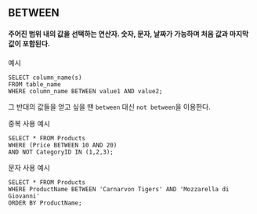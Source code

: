 ## BETWEEN

#### 주어진 범위 내의 값을 선택하는 연산자. 숫자, 문자, 날짜가 가능하며 처음 값과 마지막 값이 포함된다.

예시<br/>
```
SELECT column_name(s)
FROM table_name
WHERE column_name BETWEEN value1 AND value2;
```

그 반대의 값들을 얻고 싶을 땐 `between` 대신 `not between`을 이용한다.

중복 사용 예시<br/>
```
SELECT * FROM Products
WHERE (Price BETWEEN 10 AND 20)
AND NOT CategoryID IN (1,2,3);
```

문자 사용 예시<br/>
```
SELECT * FROM Products
WHERE ProductName BETWEEN 'Carnarvon Tigers' AND 'Mozzarella di Giovanni'
ORDER BY ProductName;
```
